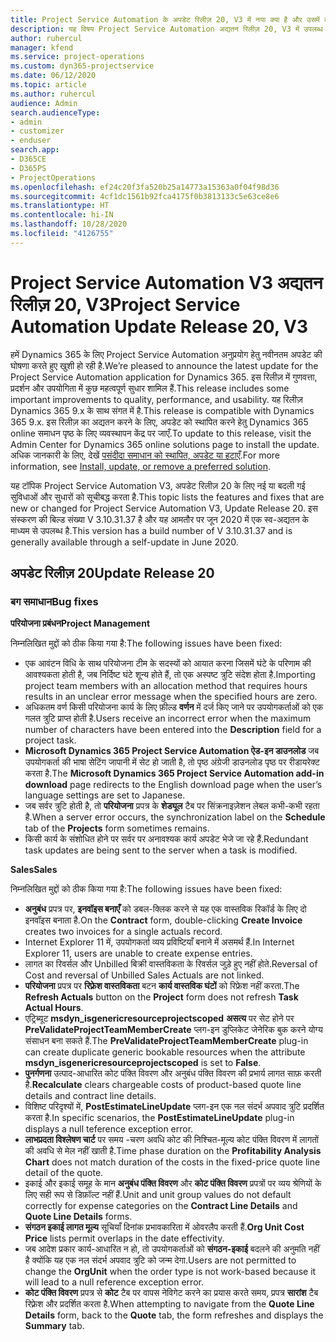 ```yaml
---
title: Project Service Automation के अपडेट रिलीज़ 20, V3 में नया क्या है और उसमें क्या परिवर्तन हुआ है
description: यह विषय Project Service Automation अद्यतन रिलीज़ 20, V3 में उपलब्ध सुविधाओं और सुधारों को सूचीबद्ध करता है
author: ruhercul
manager: kfend
ms.service: project-operations
ms.custom: dyn365-projectservice
ms.date: 06/12/2020
ms.topic: article
ms.author: ruhercul
audience: Admin
search.audienceType:
- admin
- customizer
- enduser
search.app:
- D365CE
- D365PS
- ProjectOperations
ms.openlocfilehash: ef24c20f3fa520b25a14773a15363a0f04f98d36
ms.sourcegitcommit: 4cf1dc1561b92fca4175f0b3813133c5e63ce8e6
ms.translationtype: HT
ms.contentlocale: hi-IN
ms.lasthandoff: 10/28/2020
ms.locfileid: "4126755"
---
```

# <a name="project-service-automation-update-release-20-v3"></a><span data-ttu-id="fbb69-103">Project Service Automation V3 अद्यतन रिलीज़ 20, V3</span><span class="sxs-lookup"><span data-stu-id="fbb69-103">Project Service Automation Update Release 20, V3</span></span>

<span data-ttu-id="fbb69-104">हमें Dynamics 365 के लिए Project Service Automation अनुप्रयोग हेतु नवीनतम अपडेट की घोषणा करते हुए खुशी हो रही है.</span><span class="sxs-lookup"><span data-stu-id="fbb69-104">We’re pleased to announce the latest update for the Project Service Automation application for Dynamics 365.</span></span> <span data-ttu-id="fbb69-105">इस रिलीज़ में गुणवत्ता, प्रदर्शन और उपयोगिता में कुछ महत्वपूर्ण सुधार शामिल हैं.</span><span class="sxs-lookup"><span data-stu-id="fbb69-105">This release includes some important improvements to quality, performance, and usability.</span></span> <span data-ttu-id="fbb69-106">यह रिलीज़ Dynamics 365 9.x के साथ संगत में है.</span><span class="sxs-lookup"><span data-stu-id="fbb69-106">This release is compatible with Dynamics 365 9.x.</span></span> <span data-ttu-id="fbb69-107">इस रिलीज़ का अद्यतन करने के लिए, अपडेट को स्थापित करने हेतु Dynamics 365 online समाधन पृष्ठ के लिए व्यवस्थापन केंद्र पर जाएँ.</span><span class="sxs-lookup"><span data-stu-id="fbb69-107">To update to this release, visit the Admin Center for Dynamics 365 online solutions page to install the update.</span></span> <span data-ttu-id="fbb69-108">अधिक जानकारी के लिए, देखें [पसंदीदा समाधान को स्थापित, अपडेट या हटाएँ](https://docs.microsoft.com/power-platform/admin/install-remove-preferred-solution).</span><span class="sxs-lookup"><span data-stu-id="fbb69-108">For more information, see [Install, update, or remove a preferred solution](https://docs.microsoft.com/power-platform/admin/install-remove-preferred-solution).</span></span>

<span data-ttu-id="fbb69-109">यह टॉपिक Project Service Automation V3, अपडेट रिलीज़ 20 के लिए नई या बदली गई सुविधाओं और सुधारों को सूचीबद्ध करता है.</span><span class="sxs-lookup"><span data-stu-id="fbb69-109">This topic lists the features and fixes that are new or changed for Project Service Automation V3, Update Release 20.</span></span> <span data-ttu-id="fbb69-110">इस संस्करण की बिल्ड संख्या V 3.10.31.37 है और यह आमतौर पर जून 2020 में एक स्व-अद्यतन के माध्यम से उपलब्ध है.</span><span class="sxs-lookup"><span data-stu-id="fbb69-110">This version has a build number of V 3.10.31.37 and is generally available through a self-update in June 2020.</span></span>

## <a name="update-release-20"></a><span data-ttu-id="fbb69-111">अपडेट रिलीज़ 20</span><span class="sxs-lookup"><span data-stu-id="fbb69-111">Update Release 20</span></span>

### <a name="bug-fixes"></a><span data-ttu-id="fbb69-112">बग समाधान</span><span class="sxs-lookup"><span data-stu-id="fbb69-112">Bug fixes</span></span>

<span data-ttu-id="fbb69-113">**परियोजना प्रबंधन**</span><span class="sxs-lookup"><span data-stu-id="fbb69-113">**Project Management**</span></span>

<span data-ttu-id="fbb69-114">निम्नलिखित मुद्दों को ठीक किया गया है:</span><span class="sxs-lookup"><span data-stu-id="fbb69-114">The following issues have been fixed:</span></span>

- <span data-ttu-id="fbb69-115">एक आवंटन विधि के साथ परियोजना टीम के सदस्यों को आयात करना जिसमें घंटे के परिणाम की आवश्यकता होती है, जब निर्दिष्ट घंटे शून्य होते हैं, तो एक अस्पष्ट त्रुटि संदेश होता है.</span><span class="sxs-lookup"><span data-stu-id="fbb69-115">Importing project team members with an allocation method that requires hours results in an unclear error message when the specified hours are zero.</span></span>
- <span data-ttu-id="fbb69-116">अधिकतम वर्ण किसी परियोजना कार्य के लिए फ़ील्ड **वर्णन** में दर्ज किए जाने पर उपयोगकर्ताओं को एक गलत त्रुटि प्राप्त होती है.</span><span class="sxs-lookup"><span data-stu-id="fbb69-116">Users receive an incorrect error when the maximum number of characters have been entered into the **Description** field for a project task.</span></span>
- <span data-ttu-id="fbb69-117">**Microsoft Dynamics 365 Project Service Automation ऐड-इन डाउनलोड** जब उपयोगकर्ता की भाषा सेटिंग जापानी में सेट हो जाती है, तो पृष्ठ अंग्रेजी डाउनलोड पृष्ठ पर रीडायरेक्ट करता है.</span><span class="sxs-lookup"><span data-stu-id="fbb69-117">The **Microsoft Dynamics 365 Project Service Automation add-in download** page redirects to the English download page when the user’s language settings are set to Japanese.</span></span>
- <span data-ttu-id="fbb69-118">जब सर्वर त्रुटि होती है, तो **परियोजना** प्रपत्र के **शेड्यूल** टैब पर सिंक्रनाइज़ेशन लेबल कभी-कभी रहता है.</span><span class="sxs-lookup"><span data-stu-id="fbb69-118">When a server error occurs, the synchronization label on the **Schedule** tab of the **Projects** form sometimes remains.</span></span>
- <span data-ttu-id="fbb69-119">किसी कार्य के संशोधित होने पर सर्वर पर अनावश्यक कार्य अपडेट भेजे जा रहे हैं.</span><span class="sxs-lookup"><span data-stu-id="fbb69-119">Redundant task updates are being sent to the server when a task is modified.</span></span>

<span data-ttu-id="fbb69-120">**Sales**</span><span class="sxs-lookup"><span data-stu-id="fbb69-120">**Sales**</span></span>

<span data-ttu-id="fbb69-121">निम्नलिखित मुद्दों को ठीक किया गया है:</span><span class="sxs-lookup"><span data-stu-id="fbb69-121">The following issues have been fixed:</span></span>

- <span data-ttu-id="fbb69-122">**अनुबंध** प्रपत्र पर, **इनवॉइस बनाएँ** को डबल-क्लिक करने से यह एक वास्तविक रिकॉर्ड के लिए दो इनवॉइस बनाता है.</span><span class="sxs-lookup"><span data-stu-id="fbb69-122">On the **Contract** form, double-clicking **Create Invoice** creates two invoices for a single actuals record.</span></span>
- <span data-ttu-id="fbb69-123">Internet Explorer 11 में, उपयोगकर्ता व्यय प्रविष्टियाँ बनाने में असमर्थ हैं.</span><span class="sxs-lookup"><span data-stu-id="fbb69-123">In Internet Explorer 11, users are unable to create expense entries.</span></span>
- <span data-ttu-id="fbb69-124">लागत का रिवर्सल और Unbilled बिक्री वास्तविकता के रिवर्सल जुड़े हुए नहीं होते.</span><span class="sxs-lookup"><span data-stu-id="fbb69-124">Reversal of Cost and reversal of Unbilled Sales Actuals are not linked.</span></span>
- <span data-ttu-id="fbb69-125">**परियोजना** प्रपत्र पर **रिफ़्रेश वास्तविकता** बटन **कार्य वास्तविक घंटों** को रिफ्रेश नहीं करता.</span><span class="sxs-lookup"><span data-stu-id="fbb69-125">The **Refresh Actuals** button on the **Project** form does not refresh **Task Actual Hours**.</span></span>
- <span data-ttu-id="fbb69-126">एट्रिब्यूट **msdyn_isgenericresourceprojectscoped** **असत्य** पर सेट होने पर **PreValidateProjectTeamMemberCreate** प्लग-इन डुप्लिकेट जेनेरिक बुक करने योग्य संसाधन बना सकते हैं.</span><span class="sxs-lookup"><span data-stu-id="fbb69-126">The **PreValidateProjectTeamMemberCreate** plug-in can create duplicate generic bookable resources when the attribute **msdyn_isgenericresourceprojectscoped** is set to **False**.</span></span>
- <span data-ttu-id="fbb69-127">**पुनर्गणना** उत्पाद-आधारित कोट पंक्ति विवरण और अनुबंध पंक्ति विवरण की प्रभार्य लागत साफ़ करती है.</span><span class="sxs-lookup"><span data-stu-id="fbb69-127">**Recalculate** clears chargeable costs of product-based quote line details and contract line details.</span></span>
- <span data-ttu-id="fbb69-128">विशिष्ट परिदृश्यों में, **PostEstimateLineUpdate** प्लग-इन एक नल संदर्भ अपवाद त्रुटि प्रदर्शित करता है.</span><span class="sxs-lookup"><span data-stu-id="fbb69-128">In specific scenarios, the **PostEstimateLineUpdate** plug-in displays a null teference exception error.</span></span>
- <span data-ttu-id="fbb69-129">**लाभप्रदता विश्लेषण चार्ट** पर समय -चरण अवधि कोट की निश्चित-मूल्य कोट पंक्ति विवरण में लागतों की अवधि से मेल नहीं खाती है.</span><span class="sxs-lookup"><span data-stu-id="fbb69-129">Time phase duration on the **Profitability Analysis Chart** does not match duration of the costs in the fixed-price quote line detail of the quote.</span></span>
- <span data-ttu-id="fbb69-130">इकाई और इकाई समूह के मान **अनुबंध पंक्ति विवरण** और **कोट पंक्ति विवरण** प्रपत्रों पर व्यय श्रेणियों के लिए सही रूप से डिफ़ॉल्ट नहीं हैं.</span><span class="sxs-lookup"><span data-stu-id="fbb69-130">Unit and unit group values do not default correctly for expense categories on the **Contract Line Details** and **Quote Line Details** forms.</span></span>
- <span data-ttu-id="fbb69-131">**संगठन इकाई लागत मूल्य** सूचियाँ दिनांक प्रभावकारिता में ओवरलैप करती हैं.</span><span class="sxs-lookup"><span data-stu-id="fbb69-131">**Org Unit Cost Price** lists permit overlaps in the date effectivity.</span></span>
- <span data-ttu-id="fbb69-132">जब आदेश प्रकार कार्य-आधारित न हो, तो उपयोगकर्ताओं को **संगठन-इकाई** बदलने की अनुमति नहीं है क्योंकि यह एक नल संदर्भ अपवाद त्रुटि को जन्म देगा.</span><span class="sxs-lookup"><span data-stu-id="fbb69-132">Users are not permitted to change the **OrgUnit** when the order type is not work-based because it will lead to a null reference exception error.</span></span>
- <span data-ttu-id="fbb69-133">**कोट पंक्ति विवरण** प्रपत्र से **कोट** टैब पर वापस नेविगेट करने का प्रयास करते समय, प्रपत्र **सारांश** टैब रिफ़्रेश और प्रदर्शित करता है.</span><span class="sxs-lookup"><span data-stu-id="fbb69-133">When attempting to navigate from the **Quote Line Details** form, back to the **Quote** tab, the form refreshes and displays the **Summary** tab.</span></span>
